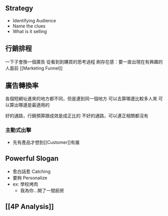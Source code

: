 ## Strategy
- Identifying Audience
- Name the clues
- What is it selling

## 行銷排程
一下子會換一個廣告
從看到到購買的思考過程
刷存在感：要一直出現在有興趣的人面前
[[Marketing Funnel]]
## 廣告轉換率
各個短網址進來的地方都不同，但是連到同一個地方
可以去算哪邊比較多人來
可以算出哪邊是最適用的

好的通路，行銷預算跟成效是成正比的
不好的通路，可以連正相關都沒有
### 主動式出擊
- 先有產品才想到[[Customer]]有誰

## Powerful Slogan
- 愈白話愈 Catching
- 要夠 Personalize
- ex: 學校烤肉
	- 我為你...開了一間廚房
## [[4P Analysis]]







